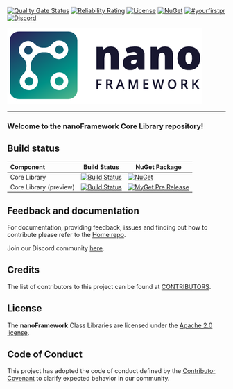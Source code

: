 [![Quality Gate Status](https://sonarcloud.io/api/project_badges/measure?project=nanoframework_lib-CoreLibrary&metric=alert_status)](https://sonarcloud.io/dashboard?id=nanoframework_lib-CoreLibrary) [![Reliability Rating](https://sonarcloud.io/api/project_badges/measure?project=nanoframework_lib-CoreLibrary&metric=reliability_rating)](https://sonarcloud.io/dashboard?id=nanoframework_lib-CoreLibrary) [![License](https://img.shields.io/badge/License-Apache%202.0-blue.svg)](https://github.com/nanoframework/Home/blob/master/LICENSE) [![NuGet](https://img.shields.io/nuget/dt/nanoFramework.CoreLibrary.svg)]() [![#yourfirstpr](https://img.shields.io/badge/first--timers--only-friendly-blue.svg)](https://github.com/nanoframework/Home/blob/master/CONTRIBUTING.md)
[![Discord](https://img.shields.io/discord/478725473862549535.svg)](https://discord.gg/gCyBu8T)


![nanoFramework logo](https://github.com/nanoframework/Home/blob/master/resources/logo/nanoFramework-repo-logo.png)

-----

### Welcome to the **nanoFramework** Core Library repository!


## Build status

| Component | Build Status | NuGet Package |
|:-|---|---|
| Core Library | [![Build Status](https://dev.azure.com/nanoframework/CoreLibrary/_apis/build/status/nanoframework.lib-CoreLibrary?branchName=develop)](https://dev.azure.com/nanoframework/CoreLibrary/_build/latest?definitionId=24?branchName=master) | [![NuGet](https://img.shields.io/nuget/v/nanoFramework.CoreLibrary.svg)](https://www.nuget.org/packages/nanoFramework.CoreLibrary/)  |
| Core Library (preview) | [![Build Status](https://dev.azure.com/nanoframework/CoreLibrary/_apis/build/status/nanoframework.lib-CoreLibrary?branchName=develop)](https://dev.azure.com/nanoframework/CoreLibrary/_build/latest?definitionId=24?branchName=develop) | [![MyGet Pre Release](https://img.shields.io/myget/nanoframework-dev/vpre/nanoFramework.CoreLibrary.svg)](https://www.myget.org/feed/nanoframework-dev/package/nuget/nanoFramework.CoreLibrary) |


## Feedback and documentation

For documentation, providing feedback, issues and finding out how to contribute please refer to the [Home repo](https://github.com/nanoframework/Home).

Join our Discord community [here](https://discord.gg/gCyBu8T).


## Credits

The list of contributors to this project can be found at [CONTRIBUTORS](https://github.com/nanoframework/Home/blob/master/CONTRIBUTORS.md).


## License

The **nanoFramework** Class Libraries are licensed under the [Apache 2.0 license](http://www.apache.org/licenses/LICENSE-2.0).


## Code of Conduct
This project has adopted the code of conduct defined by the [Contributor Covenant](http://contributor-covenant.org/)
to clarify expected behavior in our community.
